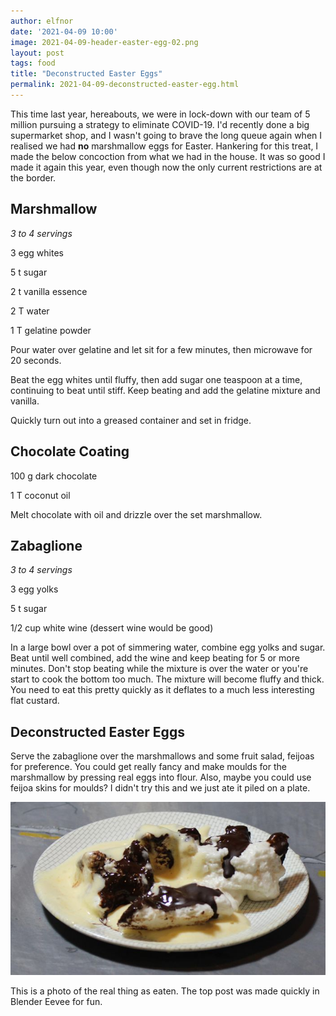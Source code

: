 ```yaml
---
author: elfnor
date: '2021-04-09 10:00'
image: 2021-04-09-header-easter-egg-02.png
layout: post
tags: food
title: "Deconstructed Easter Eggs"
permalink: 2021-04-09-deconstructed-easter-egg.html
---
```


This time last year, hereabouts, we were in lock-down with our team of 5 million pursuing a strategy to eliminate COVID-19.  I'd recently done a big supermarket shop, and I wasn't going to brave the long queue again when I realised we had **no** marshmallow eggs for Easter. Hankering for this treat, I made the below concoction from what we had in the house. It was so good I made it again this year, even though now the only current restrictions are at the border.

## Marshmallow

*3 to 4 servings*  

3 egg whites  

5 t sugar  

2 t vanilla essence  

2 T water  

1 T gelatine powder

Pour water over gelatine and let sit for a few minutes, then microwave for 20 seconds.  

Beat the egg whites until fluffy, then add sugar one teaspoon at a time, continuing to beat until stiff. Keep beating and add the gelatine mixture and vanilla.  

Quickly turn out into a greased container and set in fridge.

## Chocolate Coating

100 g dark chocolate

1 T coconut oil

Melt chocolate with oil and drizzle over the  set marshmallow.

## Zabaglione

*3 to 4 servings*  

3 egg yolks  

5 t sugar  

1/2 cup white wine (dessert wine would be good)  

In  a large bowl over a pot of simmering water, combine egg yolks and sugar. Beat until well combined, add the wine and keep beating for 5 or more minutes. Don't stop beating while the mixture is over the water or you're start to cook the bottom too much. The mixture will become fluffy and thick. You need to eat this pretty quickly as it deflates to  a much less interesting flat custard.

## Deconstructed Easter Eggs

Serve the zabaglione over the marshmallows and some fruit salad, feijoas for preference. You could get really fancy and make moulds for the marshmallow by pressing real eggs into flour. Also, maybe you could use feijoa skins for moulds? I didn't try this and we just ate it piled on a plate.

![as made](../images/2021-04-09/easter_eggs.jpg)

This is a photo of the real thing as eaten. The top post was made quickly in Blender Eevee for fun.
